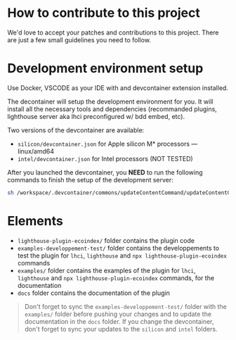 # How to contribute to this project

We'd love to accept your patches and contributions to this project. There are just a few small guidelines you need to follow.

# Development environment setup

Use Docker, VSCODE as your IDE with and devcontainer extension installed.

The decontainer will setup the development environment for you. It will install all the necessary tools and dependencies (recommanded plugins, lighthouse server aka lhci preconfigured w/ bdd embed, etc).

Two versions of the devcontainer are available:

- `silicon/devcontainer.json` for Apple silicon M\* processors — linux/amd64
- `intel/devcontainer.json` for Intel processors (NOT TESTED)

After you launched the devcontainer, you **NEED** to run the following commands to finish the setup of the development server:

```bash
sh /workspace/.devcontainer/commons/updateContentCommand/updateContentCommand.sh
```

# Elements

- `lighthouse-plugin-ecoindex/` folder contains the plugin code
- `examples-developpement-test/` folder contains the developpements to test the plugin for `lhci`, `lighthouse` and `npx lighthouse-plugin-ecoindex` commands
- `examples/` folder contains the examples of the plugin for `lhci`, `lighthouse` and `npx lighthouse-plugin-ecoindex` commands, for the documentation
- `docs` folder contains the documentation of the plugin

> Don't forget to sync the `examples-developpement-test/` folder with the `examples/` folder before pushing your changes and to update the documentation in the `docs` folder. If you change the devcontainer, don't forget to sync your updates to the `silicon` and `intel` folders.
